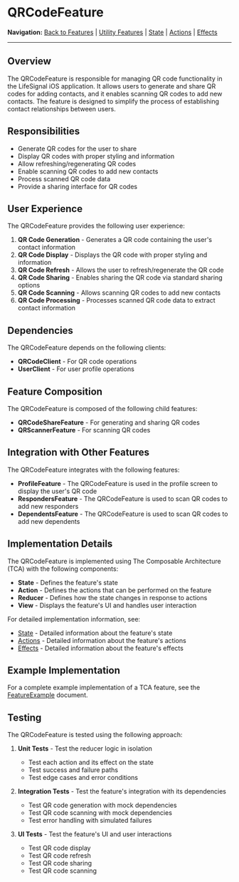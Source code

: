 # QRCodeFeature

**Navigation:** [Back to Features](../README.md) | [Utility Features](../UtilityFeatures.md) | [State](State.md) | [Actions](Actions.md) | [Effects](Effects.md)

---

## Overview

The QRCodeFeature is responsible for managing QR code functionality in the LifeSignal iOS application. It allows users to generate and share QR codes for adding contacts, and it enables scanning QR codes to add new contacts. The feature is designed to simplify the process of establishing contact relationships between users.

## Responsibilities

- Generate QR codes for the user to share
- Display QR codes with proper styling and information
- Allow refreshing/regenerating QR codes
- Enable scanning QR codes to add new contacts
- Process scanned QR code data
- Provide a sharing interface for QR codes

## User Experience

The QRCodeFeature provides the following user experience:

1. **QR Code Generation** - Generates a QR code containing the user's contact information
2. **QR Code Display** - Displays the QR code with proper styling and information
3. **QR Code Refresh** - Allows the user to refresh/regenerate the QR code
4. **QR Code Sharing** - Enables sharing the QR code via standard sharing options
5. **QR Code Scanning** - Allows scanning QR codes to add new contacts
6. **QR Code Processing** - Processes scanned QR code data to extract contact information

## Dependencies

The QRCodeFeature depends on the following clients:

- **QRCodeClient** - For QR code operations
- **UserClient** - For user profile operations

## Feature Composition

The QRCodeFeature is composed of the following child features:

- **QRCodeShareFeature** - For generating and sharing QR codes
- **QRScannerFeature** - For scanning QR codes

## Integration with Other Features

The QRCodeFeature integrates with the following features:

- **ProfileFeature** - The QRCodeFeature is used in the profile screen to display the user's QR code
- **RespondersFeature** - The QRCodeFeature is used to scan QR codes to add new responders
- **DependentsFeature** - The QRCodeFeature is used to scan QR codes to add new dependents

## Implementation Details

The QRCodeFeature is implemented using The Composable Architecture (TCA) with the following components:

- **State** - Defines the feature's state
- **Action** - Defines the actions that can be performed on the feature
- **Reducer** - Defines how the state changes in response to actions
- **View** - Displays the feature's UI and handles user interaction

For detailed implementation information, see:

- [State](State.md) - Detailed information about the feature's state
- [Actions](Actions.md) - Detailed information about the feature's actions
- [Effects](Effects.md) - Detailed information about the feature's effects

## Example Implementation

For a complete example implementation of a TCA feature, see the [FeatureExample](../../Examples/FeatureExample.md) document.

## Testing

The QRCodeFeature is tested using the following approach:

1. **Unit Tests** - Test the reducer logic in isolation
   - Test each action and its effect on the state
   - Test success and failure paths
   - Test edge cases and error conditions

2. **Integration Tests** - Test the feature's integration with its dependencies
   - Test QR code generation with mock dependencies
   - Test QR code scanning with mock dependencies
   - Test error handling with simulated failures

3. **UI Tests** - Test the feature's UI and user interactions
   - Test QR code display
   - Test QR code refresh
   - Test QR code sharing
   - Test QR code scanning
